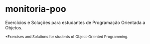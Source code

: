 # monitoria-poo
Exercícios e Soluções para estudantes de Programação Orientada a Objetos. 

<sub>*Exercises and Solutions for students of Object-Oriented Programming.</sub>
